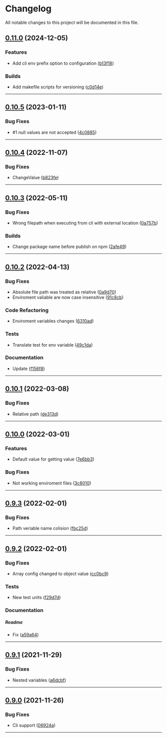 <!--- BEGIN HEADER -->
# Changelog

All notable changes to this project will be documented in this file.
<!--- END HEADER -->

## [0.11.0](https://gitlab-p2.autobid.de/node/config/compare/0.10.8...0.11.0) (2024-12-05)
### Features

* Add cli env prefix option to configuration ([b13f18](https://gitlab-p2.autobid.de/node/config/commit/b13f1849fb6833cc21077a549cafab967d4d584e))

### Builds

* Add makefile scripts for versioning ([c0d14e](https://gitlab-p2.autobid.de/node/config/commit/c0d14ef179e27a97fa0011927e699ebd3aeeeb0b))


---

## [0.10.5](https://gitlab-p2.autobid.de/t.budzynski/node-config/compare/0.10.4...0.10.5) (2023-01-11)
### Bug Fixes

* #1 null values are not accepted ([4c0885](https://gitlab-p2.autobid.de/t.budzynski/node-config/commit/4c0885257796fcf42c79a09b76749d54206b309b))


---

## [0.10.4](https://gitlab-p2.autobid.de/t.budzynski/node-config/compare/0.10.3...0.10.4) (2022-11-07)
### Bug Fixes

* ChangeValue ([b823fe](https://gitlab-p2.autobid.de/t.budzynski/node-config/commit/b823feed9ab7bddb100abadb5c8eb31e55e67fa7))


---

## [0.10.3](https://gitlab-p2.autobid.de/t.budzynski/node-config/compare/0.10.2...0.10.3) (2022-05-11)
### Bug Fixes

* Wrong filepath when executing from cli with external location ([0a757b](https://gitlab-p2.autobid.de/t.budzynski/node-config/commit/0a757b8f5b2b50bf18ded3154f13f42aa7e3965d))

### Builds

* Change package name before publish on npm ([2afe49](https://gitlab-p2.autobid.de/t.budzynski/node-config/commit/2afe49d068b88385b694493bfdbcb763dab52102))


---

## [0.10.2](https://gitlab-p2.autobid.de/t.budzynski/node-config/compare/0.10.1...0.10.2) (2022-04-13)
### Bug Fixes

* Absolute file path was treated as relative ([0a9d70](https://gitlab-p2.autobid.de/t.budzynski/node-config/commit/0a9d70c21b5a38e009b4994e410611a6573a953f))
* Enviroment valiable are now case insensitive ([91c8cb](https://gitlab-p2.autobid.de/t.budzynski/node-config/commit/91c8cb039f2202b74d393a7796200cee0d4372b1))

### Code Refactoring

* Enviroment variables changes ([6310ad](https://gitlab-p2.autobid.de/t.budzynski/node-config/commit/6310adaa71266d42925edc4bce8352d93353aa6b))

### Tests

* Translate test for env variable ([49c1da](https://gitlab-p2.autobid.de/t.budzynski/node-config/commit/49c1dafba27ea9a13dcdfeb02914c093523f562f))

### Documentation

* Update ([f156f8](https://gitlab-p2.autobid.de/t.budzynski/node-config/commit/f156f8245b4692c34054711401d083d643bf207b))


---

## [0.10.1](https://gitlab-p2.autobid.de/t.budzynski/node-config/compare/0.10.0...0.10.1) (2022-03-08)
### Bug Fixes

* Relative path ([de313d](https://gitlab-p2.autobid.de/t.budzynski/node-config/commit/de313dff1054888a77397c924491cded328e0be0))


---

## [0.10.0](https://gitlab-p2.autobid.de/t.budzynski/node-config/compare/0.9.3...0.10.0) (2022-03-01)
### Features

* Default value for getting value ([7e6bb3](https://gitlab-p2.autobid.de/t.budzynski/node-config/commit/7e6bb3036e1e7e35f3109f32c322d99f640563d0))

### Bug Fixes

* Not working enviroment files ([3c8010](https://gitlab-p2.autobid.de/t.budzynski/node-config/commit/3c80106f3d525643a914b81ffda120d7a78cb304))


---

## [0.9.3](https://gitlab-p2.autobid.de/t.budzynski/node-config/compare/0.9.2...0.9.3) (2022-02-01)
### Bug Fixes

* Path veriable name colision ([fbc25d](https://gitlab-p2.autobid.de/t.budzynski/node-config/commit/fbc25d692f0ef0640db181b42c790d3364569dce))


---

## [0.9.2](https://gitlab-p2.autobid.de/t.budzynski/node-config/compare/0.9.1...0.9.2) (2022-02-01)
### Bug Fixes

* Array config changed to object value ([cc0bc9](https://gitlab-p2.autobid.de/t.budzynski/node-config/commit/cc0bc9d7ee325cdc604ec8e3443ec7162260bc6e))

### Tests

* New test units ([f29d7d](https://gitlab-p2.autobid.de/t.budzynski/node-config/commit/f29d7de06a47cf3d61f58577d367a691e44e53fd))

### Documentation


##### Readme

* Fix ([a59a64](https://gitlab-p2.autobid.de/t.budzynski/node-config/commit/a59a64a8e06def434f51bd4d4b4a8cdc279f8d13))


---

## [0.9.1](https://gitlab-p2.autobid.de/t.budzynski/node-config/compare/0.9.0...0.9.1) (2021-11-29)
### Bug Fixes

* Nested variables ([a6dcbf](https://gitlab-p2.autobid.de/t.budzynski/node-config/commit/a6dcbf66b84eaae2a0289381bda527fe70a5df93))


---

## [0.9.0](https://gitlab-p2.autobid.de/t.budzynski/node-config/compare/7175cd89102d5bb58fb8d9cac4c3dad1c1b302d3...0.9.0) (2021-11-26)
### Bug Fixes

* Cli support ([06924a](https://gitlab-p2.autobid.de/t.budzynski/node-config/commit/06924a72503a8eb882d3d1a9ebb224a400561279))


---

